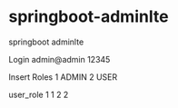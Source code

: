 # springboot-adminlte
springboot adminlte

Login admin@admin 12345

Insert Roles
1 ADMIN
2 USER

user_role
1 1
2 2
